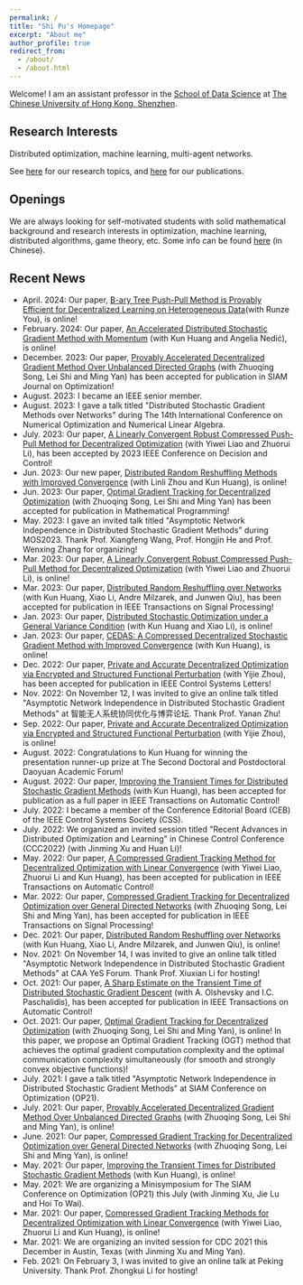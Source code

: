 ```yaml
---
permalink: /
title: "Shi Pu's Homepage"
excerpt: "About me"
author_profile: true
redirect_from: 
  - /about/
  - /about.html
---
```


Welcome! I am an assistant professor in the [School of Data Science](https://sds.cuhk.edu.cn/) at [The Chinese University of Hong Kong, Shenzhen](https://www.cuhk.edu.cn/).

Research Interests
---
Distributed optimization, machine learning, multi-agent networks.

See [here](https://pu-shi.github.io/lab/) for our research topics, and [here](https://pu-shi.github.io/publications/) for our publications.

Openings
---
We are always looking for self-motivated students with solid mathematical background and research interests in optimization, machine learning, distributed algorithms, game theory, etc. Some info can be found [here](https://www.1point3acres.com/bbs/thread-794054-1-1.html) (in Chinese).


Recent News
---
* April. 2024: Our paper, [B-ary Tree Push-Pull Method is Provably Efficient for Decentralized Learning on Heterogeneous Data](https://arxiv.org/pdf/2404.05454.pdf)(with Runze You), is online!
* February. 2024: Our paper, [An Accelerated Distributed Stochastic Gradient Method with Momentum](https://arxiv.org/pdf/2402.09714.pdf) (with Kun Huang and Angelia Nedić), is online!
* December. 2023: Our paper, [Provably Accelerated Decentralized Gradient Method Over Unbalanced Directed Graphs](https://arxiv.org/pdf/2107.12065.pdf) (with Zhuoqing Song, Lei Shi and Ming Yan) has been accepted for publication in SIAM Journal on Optimization!
* August. 2023: I became an IEEE senior member.
* August. 2023: I gave a talk titled "Distributed Stochastic Gradient Methods over Networks" during The 14th International Conference on Numerical Optimization and Numerical Linear Algebra.
* July. 2023: Our paper, [A Linearly Convergent Robust Compressed Push-Pull Method for Decentralized Optimization](https://arxiv.org/abs/2303.07091) (with Yiwei Liao and Zhuorui Li), has been accepted by 2023 IEEE Conference on Decision and Control!
* Jun. 2023: Our new paper, [Distributed Random Reshuffling Methods with Improved Convergence](https://arxiv.org/abs/2306.12037) (with Linli Zhou and Kun Huang), is online!
* Jun. 2023: Our paper, [Optimal Gradient Tracking for Decentralized Optimization](https://arxiv.org/pdf/2110.05282.pdf) (with Zhuoqing Song, Lei Shi and Ming Yan) has been accepted for publication in Mathematical Programming!
* May. 2023: I gave an invited talk titled "Asymptotic Network Independence in Distributed Stochastic Gradient Methods" during MOS2023. Thank Prof. Xiangfeng Wang, Prof. Hongjin He and Prof. Wenxing Zhang for organizing!
* Mar. 2023: Our paper, [A Linearly Convergent Robust Compressed Push-Pull Method for Decentralized Optimization](https://arxiv.org/abs/2303.07091) (with Yiwei Liao and Zhuorui Li), is online!
* Mar. 2023: Our paper, [Distributed Random Reshuffling over Networks](https://arxiv.org/pdf/2112.15287.pdf) (with Kun Huang, Xiao Li, Andre Milzarek, and Junwen Qiu), has been accepted for publication in IEEE Transactions on Signal Processing!
* Jan. 2023: Our paper, [Distributed Stochastic Optimization under a General Variance Condition](https://arxiv.org/abs/2301.12677) (with Kun Huang and Xiao Li), is online!
* Jan. 2023: Our paper, [CEDAS: A Compressed Decentralized Stochastic Gradient Method with Improved Convergence](https://arxiv.org/abs/2301.05872) (with Kun Huang), is online!
* Dec. 2022: Our paper, [Private and Accurate Decentralized Optimization via Encrypted and Structured Functional Perturbation](https://arxiv.org/pdf/2209.01756.pdf) (with Yijie Zhou), has been accepted for publication in IEEE Control Systems Letters!
* Nov. 2022: On November 12, I was invited to give an online talk titled "Asymptotic Network Independence in Distributed Stochastic Gradient Methods" at 智能无人系统协同优化与博弈论坛. Thank Prof. Yanan Zhu!
* Sep. 2022: Our paper, [Private and Accurate Decentralized Optimization via Encrypted and Structured Functional Perturbation](https://arxiv.org/pdf/2209.01756.pdf) (with Yijie Zhou), is online!
* August. 2022: Congratulations to Kun Huang for winning the presentation runner-up prize at The Second Doctoral and Postdoctoral Daoyuan Academic Forum!
* August. 2022: Our paper, [Improving the Transient Times for Distributed Stochastic Gradient Methods](https://ieeexplore.ieee.org/document/9865230) (with Kun Huang), has been accepted for publication as a full paper in IEEE Transactions on Automatic Control!
* July. 2022: I became a member of the Conference Editorial Board (CEB) of the IEEE Control Systems Society (CSS).
* July. 2022: We organized an invited session titled "Recent Advances in Distributed Optimization and Learning" in Chinese Control Conference (CCC2022) (with Jinming Xu and Huan Li)!
* May. 2022: Our paper, [A Compressed Gradient Tracking Method for Decentralized Optimization with Linear Convergence](https://ieeexplore.ieee.org/abstract/document/9789732) (with Yiwei Liao, Zhuorui Li and Kun Huang), has been accepted for publication in IEEE Transactions on Automatic Control!
* Mar. 2022: Our paper, [Compressed Gradient Tracking for Decentralized Optimization over General Directed Networks](https://ieeexplore.ieee.org/abstract/document/9737402) (with Zhuoqing Song, Lei Shi and Ming Yan), has been accepted for publication in IEEE Transactions on Signal Processing!
* Dec. 2021: Our paper, [Distributed Random Reshuffling over Networks](https://arxiv.org/pdf/2112.15287.pdf) (with Kun Huang, Xiao Li, Andre Milzarek, and Junwen Qiu), is online!
* Nov. 2021: On November 14, I was invited to give an online talk titled "Asymptotic Network Independence in Distributed Stochastic Gradient Methods" at CAA YeS Forum. Thank Prof. Xiuxian Li for hosting!
* Oct. 2021: Our paper, [A Sharp Estimate on the Transient Time of Distributed Stochastic Gradient Descent](https://arxiv.org/pdf/1906.02702.pdf) (with A. Olshevsky and I.C. Paschalidis), has been accepted for publication in IEEE Transactions on Automatic Control!
* Oct. 2021: Our paper, [Optimal Gradient Tracking for Decentralized Optimization](https://arxiv.org/pdf/2110.05282.pdf) (with Zhuoqing Song, Lei Shi and Ming Yan), is online! In this paper, we propose an Optimal Gradient Tracking (OGT) method that achieves the optimal gradient computation complexity and the optimal communication complexity simultaneously (for smooth and strongly convex objective functions)!
* July. 2021: I gave a talk titled "Asymptotic Network Independence in Distributed Stochastic Gradient Methods" at SIAM Conference on Optimization (OP21).
* July. 2021: Our paper, [Provably Accelerated Decentralized Gradient Method Over Unbalanced Directed Graphs](https://arxiv.org/pdf/2107.12065.pdf) (with Zhuoqing Song, Lei Shi and Ming Yan), is online!
* June. 2021: Our paper, [Compressed Gradient Tracking for Decentralized Optimization over General Directed Networks](https://arxiv.org/pdf/2106.07243.pdf) (with Zhuoqing Song, Lei Shi and Ming Yan), is online!
* May. 2021: Our paper, [Improving the Transient Times for Distributed Stochastic Gradient Methods](https://arxiv.org/pdf/2105.04851.pdf) (with Kun Huang), is online!
* May. 2021: We are organizing a Minisymposium for The SIAM Conference on Optimization (OP21) this July (with Jinming Xu, Jie Lu and Hoi To Wai).
* Mar. 2021: Our paper, [Compressed Gradient Tracking Methods for Decentralized Optimization with Linear Convergence](https://arxiv.org/pdf/2103.13748.pdf) (with Yiwei Liao, Zhuorui Li and Kun Huang), is online!
* Mar. 2021: We are organizing an invited session for CDC 2021 this December in Austin, Texas (with Jinming Xu and Ming Yan).
* Feb. 2021: On February 3, I was invited to give an online talk at Peking University. Thank Prof. Zhongkui Li for hosting!
